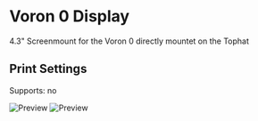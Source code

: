 
# Voron 0 Display

4.3" Screenmount for the Voron 0 directly mountet on the Tophat

## Print Settings
Supports: no






![Preview](https://github.com/LeDomme/cad_models/blob/main/Sortimo_L-Boxx_mini_Compartment_separator/res/picture_1.png)
![Preview](https://github.com/LeDomme/cad_models/blob/main/Sortimo_L-Boxx_mini_Compartment_separator/res/picture_2.png)